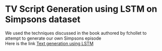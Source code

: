 # TV Script Generation using LSTM on Simpsons dataset

We used the techniques discussed in the book authored by fchollet to attempt to generate our own Simpsons episode <br/>
Here is the link [Text generation using LSTM](https://github.com/fchollet/deep-learning-with-python-notebooks/blob/master/8.1-text-generation-with-lstm.ipynb)